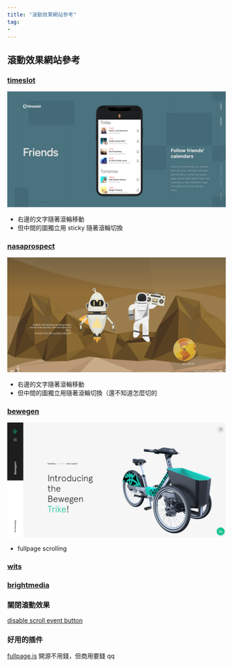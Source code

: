 ```yaml
---
title: "滾動效果網站參考"
tag: 
- 
---
```


##  滾動效果網站參考
### [timeslot](http://www.timeslot.com/)
![](Pasted%20image%2020220518223501.png)
- 右邊的文字隨著滾輪移動
- 但中間的圖獨立用 sticky 隨著滾輪切換

### [nasaprospect](https://nasaprospect.com/)
![](Pasted%20image%2020220518223639.png)
- 右邊的文字隨著滾輪移動
- 但中間的圖獨立用隨著滾輪切換（還不知道怎麼切的


### [bewegen](https://bewegen.com/en)
![](Pasted%20image%2020220518224046.png)
- fullpage scrolling


### [wits](https://wits.agency/en#section5)

### [brightmedia](https://brightmedia.pl/?lang=en&site=technomagic)


### 關閉滾動效果
[disable scroll event button](https://output.jsbin.com/teqoqib/6/)

### 好用的插件
[fullpage.js](https://github.com/alvarotrigo/fullPage.js)
開源不用錢，但商用要錢 qq